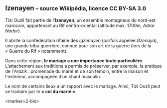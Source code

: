 Izenayen <small>– source Wikipédia, licence CC BY-SA 3.0</small>
--------

Tizi Ouzli fait partie de l’**Izenayen**,
un ensemble montagneux du nord-est marocain, appartenant au Rif centro-oriental
(altitude max. 1700m, *Adrar Nador*).

Il abrite la confédération rifaine des *Igzenayen* (parfois appelée *Gzenaya*),
une grande tribu guerrière, connue pour son art de la guerre (lors de la « Guerre du Rif » notamment).

Dans cette région, **le mariage a une importance toute particulière**.
L’attachement aux traditions a permis de préserver, par exemple, la pratique de l’*Arazik* :
promenade du marié et de son témoin, entre la maison et l'extérieur, accompagnée d’un chant masculin.

Le nom de certains lieux a un rapport avec le mariage.
Ainsi, Tizi Ouzli peut se traduire par le **« col du marié »**.

<marker=2-bis>
